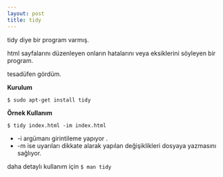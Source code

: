 ```yaml
---
layout: post
title: tidy
---
```


tidy diye bir program varmış.

html sayfalarını düzenleyen onların hatalarını veya eksiklerini söyleyen bir program.

tesadüfen gördüm.

**Kurulum**

`$ sudo apt-get install tidy`

**Örnek Kullanım**

`$ tidy index.html -im index.html`

- -i argümanı girintileme yapıyor .
- -m ise uyarıları dikkate alarak yapılan değişiklikleri dosyaya yazmasını sağlıyor.

daha detaylı kullanım için `$ man tidy`

